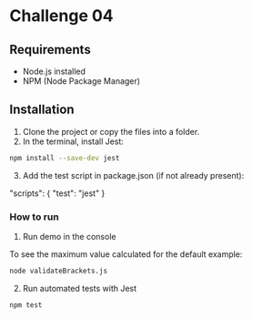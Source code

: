 # Challenge 04

## Requirements

- Node.js installed
- NPM (Node Package Manager)

## Installation

1. Clone the project or copy the files into a folder.
2. In the terminal, install Jest:

```bash
npm install --save-dev jest
```
3. Add the test script in package.json (if not already present):

"scripts": {
  "test": "jest"
}

### How to run
1. Run demo in the console

To see the maximum value calculated for the default example:

```bash 
node validateBrackets.js
```

2. Run automated tests with Jest
```bash
npm test
```
